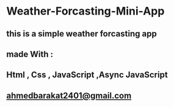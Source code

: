 # Weather-Forcasting-Mini-App

## this is a simple weather forcasting app

##  made With :

## Html , Css , JavaScript ,Async JavaScript


## ahmedbarakat2401@gmail.com

